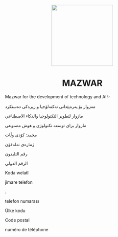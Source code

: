 <p align="center" ><img height="200" width="200" src="https://avatars.githubusercontent.com/u/125831788?s=200&v=4"/></p>
<h1 align="center">MAZWAR</h1>
<p>Mazwar for the development of technology and AI✨</p>
<p  dir="ltr">مەزوار بۆ پەرەپێدانی تەکنەلۆجیا و زیرەکی دەستکرد</p>
<p  dir="ltr">مازوار لتطوير التكنولوجيا والذكاء الاصطناعي</p>
<p  dir="ltr">مازوار برای توسعه تکنولوژی و هوش مصنوعی</p>



محمد:
کۆدی وڵات

ژمارەی تەلەفۆن

رقم التليفون

الرقم الدولي

Koda welatî

jimare telefon

.

telefon numarası

Ülke kodu

Code postal

numéro de téléphone

